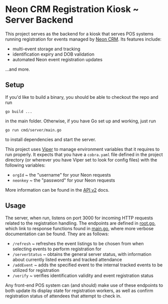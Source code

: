 # Neon CRM Registration Kiosk ~ Server Backend

This project serves as the backend for a kiosk that serves POS systems running registration for events managed by [Neon CRM](https://neonone.com/). Its features include:
* multi-event storage and tracking
* identification expiry and DOB validation
* automated Neon event registration updates

...and more.

## Setup

If you'd like to build a binary, you should be able to checkout the repo and run
```
go build ...
```
in the main folder. Otherwise, if you have Go set up and working, just run
```
go run cmd/server/main.go
```
to install dependencies and start the server. 

This project uses [Viper](https://github.com/spf13/viper) to manage environment variables that it requires to run properly. 
It expects that you have a `cobra.yaml` file defined in the project directory (or wherever you have Viper set to look for config files)
with the following variables:
* `orgId` ~ the "username" for your Neon requests
* `neonkey` ~ the "password" for your Neon requests

More information can be found in the [API v2](https://developer.neoncrm.com/api-v2/) docs.

## Usage

The server, when run, listens on port 3000 for incoming HTTP requests related to the registration handling. The endpoints are defined in [root.go](cmd/server/root.go), which link to response functions found in [main.go](cmd/server/main.go), where more verbose documentation can be found. They are as follows:
* `/refresh` ~ refreshes the event listings to be chosen from when selecting events to perform registration for
* `/serverStatus` ~ obtains the general server status, with information about currently listed events and tracked attendance
* `/addEvent` ~ adds the specified event to the internal tracked events to be utilized for registration
* `/verify` ~ verifies identification validity and event registration status

Any front-end POS system can (and should) make use of these endpoints to both update its display state for registration workers, as well as confirm registration status of attendees that attempt to check in. 